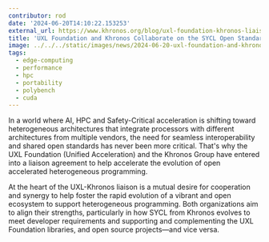 ```yaml
---
contributor: rod
date: '2024-06-20T14:10:22.153253'
external_url: https://www.khronos.org/blog/uxl-foundation-khronos-liaison-on-the-sycl-and-safety-critical-systems
title: 'UXL Foundation and Khronos Collaborate on the SYCL Open Standard for C++ Programming'
image: ../../../static/images/news/2024-06-20-uxl-foundation-and-khronos-collaborate-on-the-sycl-open-standard-for-c-programming.webp
tags:
  - edge-computing
  - performance
  - hpc
  - portability
  - polybench
  - cuda
---
```


In a world where AI, HPC and Safety-Critical acceleration is shifting toward heterogeneous architectures that
integrate processors with different architectures from multiple vendors, the need for seamless interoperability and
shared open standards has never been more critical. That's why the UXL Foundation (Unified Acceleration) and the
Khronos Group have entered into a liaison agreement to help accelerate the evolution of open accelerated
heterogeneous programming.

At the heart of the UXL-Khronos liaison is a mutual desire for cooperation and synergy to help foster the rapid
evolution of a vibrant and open ecosystem to support heterogeneous programming. Both organizations aim to align
their strengths, particularly in how SYCL from Khronos evolves to meet developer requirements and supporting
and complementing the UXL Foundation libraries, and open source projects—and vice versa.
